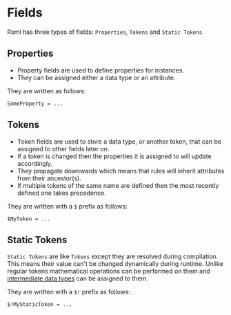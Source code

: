 # Fields
Rsml has three types of fields: `Properties`, `Tokens` and `Static Tokens`.


## Properties
- Property fields are used to define properties for instances.
- They can be assigned either a data type or an attribute.

They are written as follows:

```rsml
SomeProperty = ...
```


## Tokens
- Token fields are used to store a data type, or another token, that can be assigned to other fields later on.
- If a token is changed then the properties it is assigned to will update accordingly.
- They propagate downwards which means that rules will inherit attributes from their ancestor(s).
- If multiple tokens of the same name are defined then the most recently defined one takes precedence.

They are written with a `$` prefix as follows:

```rsml
$MyToken = ...
```


## Static Tokens
`Static Tokens` are like `Tokens` except they are resolved during compilation. This means their value can't be changed dynamically during runtime. Unlike regular tokens mathematical operations can be performed on them and [intermediate data types]() can be assigned to them.

They are written with a `$!` prefix as follows:
```rsml
$!MyStaticToken = ...
```